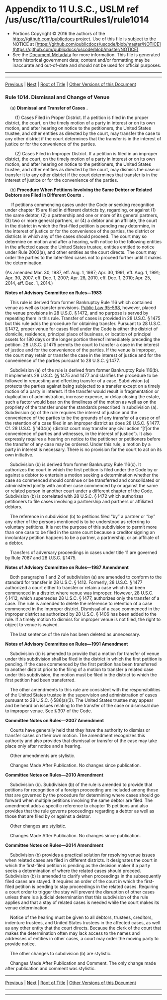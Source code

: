 ---
---

# Appendix to 11 U.S.C., USLM ref /us/usc/t11a/courtRules1/rule1014

* Portions Copyright © 2016 the authors of the https://github.com/publicdocs project.
  Use of this file is subject to the NOTICE at [https://github.com/publicdocs/uscode/blob/master/NOTICE](https://github.com/publicdocs/uscode/blob/master/NOTICE)
* See the [Document Metadata](././../../../..//README.md) for more information.
  This file is generated from historical government data; content and/or formatting may be inaccurate and out-of-date and should not be used for official purposes.

----------
----------

[Previous](./../../../..//us/usc/t11a/courtRules1/m__us_usc_t11a_courtRules1_rule1013.md) | [Next](./../../../..//us/usc/t11a/courtRules1/m__us_usc_t11a_courtRules1_rule1015.md) | [Root of Title](./../../../../) | [Other Versions of this Document](https://publicdocs.github.io/go/links?ns=uslm&ref=%2Fus%2Fusc%2Ft11a%2FcourtRules1%2Frule1014)

### Rule 1014. Dismissal and Change of Venue

    (a)  __Dismissal and Transfer of Cases__  __.__ 

        (1) Cases Filed in Proper District. If a petition is filed in the proper district, the court, on the timely motion of a party in interest or on its own motion, and after hearing on notice to the petitioners, the United States trustee, and other entities as directed by the court, may transfer the case to any other district if the court determines that the transfer is in the interest of justice or for the convenience of the parties.

        (2) Cases Filed in Improper District. If a petition is filed in an improper district, the court, on the timely motion of a party in interest or on its own motion, and after hearing on notice to the petitioners, the United States trustee, and other entities as directed by the court, may dismiss the case or transfer it to any other district if the court determines that transfer is in the interest of justice or for the convenience of the parties.

    (b)  __Procedure When Petitions Involving the Same Debtor or Related Debtors are Filed in Different Courts__  __.__ 

     If petitions commencing cases under the Code or seeking recognition under chapter 15 are filed in different districts by, regarding, or against (1) the same debtor, (2) a partnership and one or more of its general partners, (3) two or more general partners, or (4) a debtor and an affiliate, the court in the district in which the first-filed petition is pending may determine, in the interest of justice or for the convenience of the parties, the district or districts in which any of the cases should proceed. The court may so determine on motion and after a hearing, with notice to the following entities in the affected cases: the United States trustee, entities entitled to notice under Rule 2002(a), and other entities as the court directs. The court may order the parties to the later-filed cases not to proceed further until it makes the determination.

(As amended Mar. 30, 1987, eff. Aug. 1, 1987; Apr. 30, 1991, eff. Aug. 1, 1991; Apr. 30, 2007, eff. Dec. 1, 2007; Apr. 28, 2010, eff. Dec. 1, 2010; Apr. 25, 2014, eff. Dec. 1, 2014.)

 __Notes of Advisory Committee on Rules—1983__ 

    This rule is derived from former Bankruptcy Rule 116 which contained venue as well as transfer provisions. [Public Law 95–598][/us/pl/95/598], however, placed the venue provisions in 28 U.S.C. § 1472, and no purpose is served by repeating them in this rule. Transfer of cases is provided in 28 U.S.C. § 1475 but this rule adds the procedure for obtaining transfer. Pursuant to 28 U.S.C. § 1472, proper venue for cases filed under the Code is either the district of domicile, residence, principal place of business, or location of principal assets for 180 days or the longer portion thereof immediately preceding the petition. 28 U.S.C. § 1475 permits the court to transfer a case in the interest of justice and for the convenience of the parties. If the venue is improper, the court may retain or transfer the case in the interest of justice and for the convenience of the parties pursuant to 28 U.S.C. § 1477.

    Subdivision (a) of the rule is derived from former Bankruptcy Rule 116(b). It implements 28 U.S.C. §§ 1475 and 1477 and clarifies the procedure to be followed in requesting and effecting transfer of a case. Subdivision (a) protects the parties against being subjected to a transfer except on a timely motion of a party in interest. If the transfer would result in fragmentation or duplication of administration, increase expense, or delay closing the estate, such a factor would bear on the timeliness of the motion as well as on the propriety of the transfer under the standards prescribed in subdivision (a). Subdivision (a) of the rule requires the interest of justice and the convenience of the parties to be the grounds of any transfer of a case or of the retention of a case filed in an improper district as does 28 U.S.C. § 1477. Cf. 28 U.S.C. § 1404(a) (district court may transfer any civil action “\[f\]or the convenience of parties and witnesses, in the interest of justice”). It also expressly requires a hearing on notice to the petitioner or petitioners before the transfer of any case may be ordered. Under this rule, a motion by a party in interest is necessary. There is no provision for the court to act on its own initiative.

    Subdivision (b) is derived from former Bankruptcy Rule 116(c). It authorizes the court in which the first petition is filed under the Code by or against a debtor to entertain a motion seeking a determination whether the case so commenced should continue or be transferred and consolidated or administered jointly with another case commenced by or against the same or related person in another court under a different chapter of the Code. Subdivision (b) is correlated with 28 U.S.C. § 1472 which authorizes petitioners to file cases involving a partnership and partners or affiliated debtors.

    The reference in subdivision (b) to petitions filed “by” a partner or “by” any other of the persons mentioned is to be understood as referring to voluntary petitions. It is not the purpose of this subdivision to permit more than one case to be filed in the same court because a creditor signing an involuntary petition happens to be a partner, a partnership, or an affiliate of a debtor.

    Transfers of adversary proceedings in cases under title 11 are governed by Rule 7087 and 28 U.S.C. § 1475.

 __Notes of Advisory Committee on Rules—1987 Amendment__ 

    Both paragraphs 1 and 2 of subdivision (a) are amended to conform to the standard for transfer in 28 U.S.C. § 1412. Formerly, 28 U.S.C. § 1477 authorized a court either to transfer or retain a case which had been commenced in a district where venue was improper. However, 28 U.S.C. § 1412, which supersedes 28 U.S.C. § 1477, authorizes only the transfer of a case. The rule is amended to delete the reference to retention of a case commenced in the improper district. Dismissal of a case commenced in the improper district as authorized by 28 U.S.C. § 1406 has been added to the rule. If a timely motion to dismiss for improper venue is not filed, the right to object to venue is waived.

    The last sentence of the rule has been deleted as unnecessary.

 __Notes of Advisory Committee on Rules—1991 Amendment__ 

    Subdivision (b) is amended to provide that a motion for transfer of venue under this subdivision shall be filed in the district in which the first petition is pending. If the case commenced by the first petition has been transferred to another district prior to the filing of a motion to transfer a related case under this subdivision, the motion must be filed in the district to which the first petition had been transferred.

    The other amendments to this rule are consistent with the responsibilities of the United States trustee in the supervision and administration of cases pursuant to 28 U.S.C. § 586(a)(3). The United States trustee may appear and be heard on issues relating to the transfer of the case or dismissal due to improper venue. See § 307 of the Code.

 __Committee Notes on Rules—2007 Amendment__ 

    Courts have generally held that they have the authority to dismiss or transfer cases on their own motion. The amendment recognizes this authority and also provides that dismissal or transfer of the case may take place only after notice and a hearing.

    Other amendments are stylistic.

    Changes Made After Publication. No changes since publication.

 __Committee Notes on Rules—2010 Amendment__ 

    Subdivision (b). Subdivision (b) of the rule is amended to provide that petitions for recognition of a foreign proceeding are included among those that are governed by the procedure for determining where cases should go forward when multiple petitions involving the same debtor are filed. The amendment adds a specific reference to chapter 15 petitions and also provides that the rule governs proceedings regarding a debtor as well as those that are filed by or against a debtor.

    Other changes are stylistic.

    Changes Made After Publication. No changes since publication.

 __Committee Notes on Rules—2014 Amendment__ 

    Subdivision (b) provides a practical solution for resolving venue issues when related cases are filed in different districts. It designates the court in which the first-filed petition is pending as the decision maker if a party seeks a determination of where the related cases should proceed. Subdivision (b) is amended to clarify when proceedings in the subsequently filed cases are stayed. It requires an order of the court in which the first-filed petition is pending to stay proceedings in the related cases. Requiring a court order to trigger the stay will prevent the disruption of other cases unless there is a judicial determination that this subdivision of the rule applies and that a stay of related cases is needed while the court makes its venue determination.

    Notice of the hearing must be given to all debtors, trustees, creditors, indenture trustees, and United States trustees in the affected cases, as well as any other entity that the court directs. Because the clerk of the court that makes the determination often may lack access to the names and addresses of entities in other cases, a court may order the moving party to provide notice.

    The other changes to subdivision (b) are stylistic.

    Changes Made After Publication and Comment. The only change made after publication and comment was stylistic.

----------

[Previous](./../../../..//us/usc/t11a/courtRules1/m__us_usc_t11a_courtRules1_rule1013.md) | [Next](./../../../..//us/usc/t11a/courtRules1/m__us_usc_t11a_courtRules1_rule1015.md) | [Root of Title](./../../../../) | [Other Versions of this Document](https://publicdocs.github.io/go/links?ns=uslm&ref=%2Fus%2Fusc%2Ft11a%2FcourtRules1%2Frule1014)

----------
----------

[/us/pl/95/598]: https://publicdocs.github.io/go/links?ns=uslm&ref=%2Fus%2Fpl%2F95%2F598


